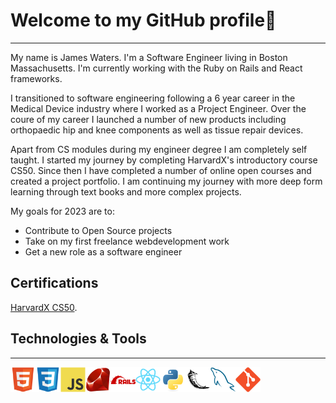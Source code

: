 # Welcome to my GitHub profile👋
--- 
My name is James Waters. I'm a Software Engineer living in Boston Massachusetts. I'm currently working with the Ruby on Rails and React frameworks. 

I transitioned to software engineering following a 6 year career in the Medical Device industry where I worked as a Project Engineer. Over the coure of my career I launched a number of new products including orthopaedic hip and knee components as well as tissue repair devices.

Apart from CS modules during my engineer degree I am completely self taught. I started my journey by completing HarvardX's introductory course CS50. Since then I have completed a number of online open courses and created a project portfolio. I am continuing my journey with more deep form learning 
through text books and more complex projects. 

My goals for 2023 are to:
- Contribute to Open Source projects
- Take on my first freelance webdevelopment work
- Get a new role as a software engineer
## Certifications
[HarvardX CS50](https://courses.edx.org/certificates/291f921ff44049ffb0d4cc92fef7c074).


## Technologies & Tools
---
<img align="left" alt="HTML5" width="40px" src="https://github.com/devicons/devicon/blob/master/icons/html5/html5-original.svg">
<img align="left" alt="CSS3" width="40px" src="https://github.com/devicons/devicon/blob/master/icons/css3/css3-original.svg">
<img align="left" alt="JavaScript" width="40px" src="https://github.com/devicons/devicon/blob/master/icons/javascript/javascript-original.svg">

<img align="left" alt="Ruby" width="40px" src="https://github.com/devicons/devicon/blob/master/icons/ruby/ruby-original.svg">
<img align="left" alt="Rails" width="40px" src="https://github.com/devicons/devicon/blob/master/icons/rails/rails-plain-wordmark.svg">
<img align="left" alt="React" width="40px" src="https://github.com/devicons/devicon/blob/master/icons/react/react-original.svg">

<img align="left" alt="Python" width="40px" src="https://github.com/devicons/devicon/blob/master/icons/python/python-original.svg">
<img align="left" alt="Flask" width="40px" src="https://github.com/devicons/devicon/blob/master/icons/flask/flask-original.svg">


<img align="left" alt="MySQL" width="40px" src="https://github.com/devicons/devicon/blob/master/icons/mysql/mysql-original.svg">
<img align="left" alt="Git" width="40px" src="https://github.com/devicons/devicon/blob/master/icons/git/git-original.svg">


<!---
Waters1993/Waters1993 is a ✨ special ✨ repository because its `README.md` (this file) appears on your GitHub profile.
You can click the Preview link to take a look at your changes.
--->
